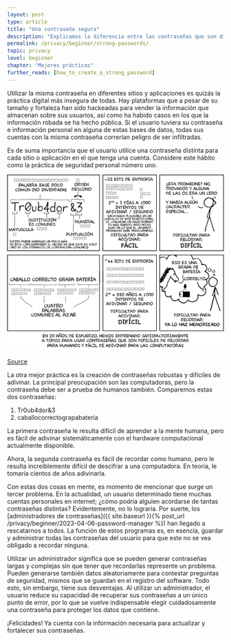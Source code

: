 ```yaml
---
layout: post
type: article
title: "Una contraseña segura"
description: "Explicamos la diferencia entre las contraseñas que son difíciles de recordar y las que son difíciles de adivinar."
permalink: /privacy/beginner/strong-passwords/
topic: privacy
level: beginner
chapter: "Mejores prácticas"
further_reads: [how_to_create_a_strong_password]
---
```


Utilizar la misma contraseña en diferentes sitios y aplicaciones es quizás la práctica digital más insegura de todas. Hay plataformas que a pesar de su tamaño y fortaleza han sido hackeadas para vender la información que almacenan sobre sus usuarios, así como ha habido casos en los que la información robada se ha hecho pública. Si el usuario tuviera su contraseña e información personal en alguna de estas bases de datos, todas sus cuentas con la misma contraseña correrían peligro de ser infiltradas.

Es de suma importancia que el usuario utilice una contraseña distinta para cada sitio o aplicación en el que tenga una cuenta. Considere este hábito como la práctica de seguridad personal número uno.

![password in ES](/assets/post_files/privacy/beginner/strong-passwords/ES_password.jpg)

[Source](https://xkcd.com/936/)

La otra mejor práctica es la creación de contraseñas robustas y difíciles de adivinar. La principal preocupación son las computadoras, pero la contraseña debe ser a prueba de humanos también. Comparemos estas dos contraseñas:

 1. Tr0ub4dor&3
 2. caballocorrectograpabatería

La primera contraseña le resulta difícil de aprender a la mente humana, pero es fácil de adivinar sistemáticamente con el hardware computacional actualmente disponible.

Ahora, la segunda contraseña es fácil de recordar como humano, pero le resulta increíblemente difícil de descifrar a una computadora. En teoría, le tomaría cientos de años adivinarla.

Con estas dos cosas en mente, es momento de mencionar que surge un tercer problema. En la actualidad, un usuario determinado tiene muchas cuentas personales en internet; ¿cómo podría alguien acordarse de tantas contraseñas distintas? Evidentemente, no lo lograría. Por suerte, los [administradores de contraseñas]({{ site.baseurl }}{% post_url /privacy/beginner/2023-04-06-password-manager %}) han llegado a rescatarnos a todos. La función de estos programas es, en esencia, guardar y administrar todas las contraseñas del usuario para que este no se vea obligado a recordar ninguna.

Utilizar un administrador significa que se pueden generar contraseñas largas y complejas sin que tener que recordarlas represente un problema. Pueden generarse también datos aleatoriamente para contestar preguntas de seguridad, mismos que se guardan en el registro del software. Todo esto, sin embargo, tiene sus desventajas. Al utilizar un administrador, el usuario reduce su capacidad de recuperar sus contraseñas a un único punto de error, por lo que se vuelve indispensable elegir cuidadosamente una contraseña para proteger los datos que contiene.

¡Felicidades! Ya cuenta con la información necesaria para actualizar y fortalecer sus contraseñas.